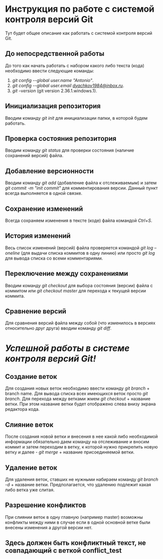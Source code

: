 # **Инструкция по работе с системой контроля версий Git**
Тут будет общее описание как работать с системой контроля версий Git.
## До непосредственной работы
До того как начать работать с набором какого либо текста (кода) необходимо ввести следующие команды:

1. *git config --global user.name "Antonio"*.
2. *git config --global user.email dyachkov1984@inbox.ru*.
3. *git –version* (git version 2.36.1.windows.1).
## Инициализация репозитория
Вводим команду *git init* для инициализации папки, в которой будем работать.
## Проверка состояния репозитория
Вводим команду *git status* для проверки состояния (наличие сохранений версий) файла. 
## Добавление версионности
Вводим команду *git add* (добавление файла к отслеживаемым) и затем
*git commit -m "init commit"* для комментирования версии. Данный пункт всегда выполняется в одной связке.
## Сохранение изменений
Всегда сохраняем изменения в тексте (коде) файла командой *Ctrl+S*.
## История изменений
Весь список изменений (версий) файла проверяется командой *git log –oneline* (для выдачи списка коммитов в одну линию) или просто *git log*  для вывода списка со всеми комментариями. 
## Переключение между сохранениями
Вводим команду *git checkout*  для выбора состояния (версии) файла с коммитом или *git checkout  master* для перехода к текущей версии коммита. 
## Сравнение версий
Для сравнения версий файла между собой (что изменилось в версиях относительно друг друга)  вводим команду *git diff*.

# *Успешной работы в системе контроля версий Git!*

## Создание веток 
Для создания новых веток необходимо ввести команду *git branch* + branch name. Для вывода списка всех имеющихся веток просто *git branch*. Для перехода между ветками жмем *git checkout* + название ветки. При этом название ветки будет отображено слева внизу экрана редактора кода. 
## Слияние веток
После создания новой ветки и внесения в нее какой либо необходимой информации обязательно даем команду на отслеживание и вносим коммит и затем переходим в ветку, к которой нужно прикрепить новую ветку и далее - *git merge* + название присоединяемой ветки.
## Удаление веток
Для удаления веток, ставших не нужными набираем команду *git branch -d* + название ветки. Предполагается, что удалению подлежит какая либо ветка уже слитая.
## Разрешение конфликтов
При слиянии веток в одну главную (например master) возможны конфликты между ними в случае если в одной основной ветке были внесены изменения а другой версии нет.
## Здесь должен быть конфликтный текст, не совпадающий с веткой conflict_test 